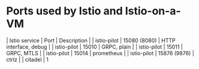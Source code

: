 # Ports used by Istio and Istio-on-a-VM


| Istio service | Port         | Description           |
| istio-pilot | 15080 (8080) | HTTP interface, debug |
| istio-pilot | 15010        | GRPC, plain           |
| istio-pilot | 15011        | GRPC, MTLS           |
| istio-pilot | 15014        | prometheus           |
| istio-pilot | 15876 (9876)  | ctrlz           |
| citadel | 1 
